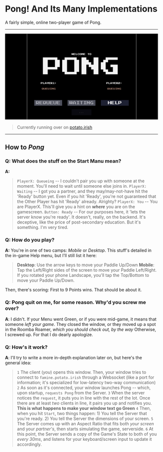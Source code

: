 # Pong! And Its Many Implementations
A fairly simple, online two-player game of Pong.

---

<a href="https://famine.potato.irish/pong" target="_blank">
  <img src="https://raw.githubusercontent.com/Itimoto/Potato.Irish-Server/master/public/images/png/pong-prev.png" 
  alt="A Live Example of Pong" />
</a>

> Currently running over on [potato.irish](https://famine.potato.irish/pong)

---

## How to *Pong*
### Q: What does the stuff on the Start Manu mean?
__A:__
> `PlayerX: Queueing` -- I couldn't pair you up with someone at the moment. You'll need to wait until someone else joins in.
> `PlayerX: Waiting` -- I got you a partner, and they may/may-not-have hit the 'Ready' button yet. Even if you hit 'Ready', you're not guaranteed that the Other Player has hit 'Ready' already. Alrighty?
> `PlayerX: You` -- You are PlayerX. This'll give you a hint on ***where*** you are on the gamescreen.
> `Button: Ready` -- For our purposes here, it 'lets the server know you're ready'. It doesn't, really, on the backend. It's deceptive, like the price of post-secondary education. But it's something. I'm very tired.
### Q: How do you play?
__A:__ You're in one of two camps: *Mobile* or *Desktop*. This stuff's detailed in the in-game Help menu, but I'll still list it here:
> **Desktop**: Use the arrow keys to move your Paddle Up/Down
> **Mobile**: Tap the Left/Right sides of the screen to move your Paddle Left/Right. If you rotated your phone Landscape, you'll tap the Top/Bottom to move your Paddle Up/Down.

Then, there's scoring: First to 9 Points wins.
That should be about it.
### Q: Pong quit on me, for some reason. Why'd you screw me over?
__A__: I didn't. If your Menu went Green, or if you were mid-game, it means that someone *left your game*. They closed the window, or they moved up a spot in the Roomba Roamer, *which you should check out, by the way*
Otherwise, I screwed up. For that I do dearly apologize.

### Q: How's it work?
__A__: I'll try to write a more in-depth explanation later on, but here's the general idea:
> `1` The client (*you*) opens this window. Then, your window tries to connect to `famine.potato.irish` through a Websocket (like a port for information; it's specialized for low-latency two-way communication)
> `2` As soon as it's connected, your window launches Pong -- which, upon startup, `requests Pong` from the Server.
> `3` When the server notices the `request`, it puts you in line with the rest of the lot. Once there are at least *two* clients in line, it pairs you up and notifies you.
> **This is what happens to make your window text go Green**
> `4` Then, when you hit `Start`, two things happen: 1) You tell the Server that you're ready. 2) You tell the Server the dimensions of your screen.
> `5` The Server comes up with an Aspect Ratio that fits both *your screen* and your *partner's*, then starts simulating the game, serverside.
> `6` At this point, the Server sends a copy of the Game's State to both of you *every 30ms*, and listens for your keyboard/screen input to update it accordingly.